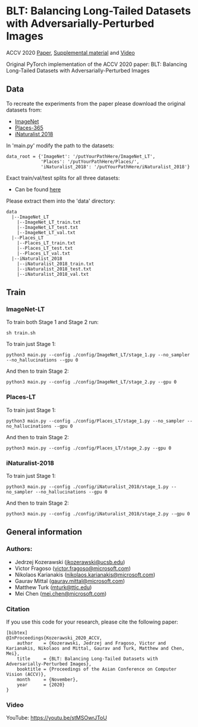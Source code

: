 # BLT: Balancing Long-Tailed Datasets with Adversarially-Perturbed Images
ACCV 2020 [Paper](https://openaccess.thecvf.com/content/ACCV2020/papers/Kozerawski_BLT_Balancing_Long-Tailed_Datasets_with_Adversarially-Perturbed_Images_ACCV_2020_paper.pdf), [Supplemental material](https://openaccess.thecvf.com/content/ACCV2020/supplemental/Kozerawski_BLT_Balancing_Long-Tailed_ACCV_2020_supplemental.pdf) and [Video](https://youtu.be/stMSOwrJToU)

Original PyTorch implementation of the ACCV 2020 paper: BLT: Balancing Long-Tailed Datasets with Adversarially-Perturbed Images

## Data

To recreate the experiments from the paper please download the original datasets from:
* [ImageNet](http://image-net.org)
* [Places-365](http://places2.csail.mit.edu)
* [iNaturalist 2018](https://github.com/visipedia/inat_comp/tree/2018)

In 'main.py' modify the path to the datasets:
```
data_root = {'ImageNet': '/putYourPathHere/ImageNet_LT',
             'Places': '/putYourPathHere/Places/',
             'iNaturalist_2018': '/putYourPathHere/iNaturalist_2018'}
```

Exact train/val/test splits for all three datasets:
* Can be found [here](https://drive.google.com/file/d/1__ks7IDzoRrRfSPRehX0D2Fk0o4tAg1n/view?usp=sharing)

Please extract them into the 'data' directory:
```
data
  |--ImageNet_LT
    |--ImageNet_LT_train.txt
    |--ImageNet_LT_test.txt
    |--ImageNet_LT_val.txt
  |--Places_LT
    |--Places_LT_train.txt
    |--Places_LT_test.txt
    |--Places_LT_val.txt
  |--iNaturalist_2018
    |--iNaturalist_2018_train.txt
    |--iNaturalist_2018_test.txt
    |--iNaturalist_2018_val.txt
```


## Train

### ImageNet-LT

To train both Stage 1 and Stage 2 run:
```
sh train.sh
```

To train just Stage 1:
```
python3 main.py --config ./config/ImageNet_LT/stage_1.py --no_sampler --no_hallucinations --gpu 0
```

And then to train Stage 2:
```
python3 main.py --config ./config/ImageNet_LT/stage_2.py --gpu 0
```

### Places-LT

To train just Stage 1:
```
python3 main.py --config ./config/Places_LT/stage_1.py --no_sampler --no_hallucinations --gpu 0
```

And then to train Stage 2:
```
python3 main.py --config ./config/Places_LT/stage_2.py --gpu 0
```

### iNaturalist-2018

To train just Stage 1:
```
python3 main.py --config ./config/iNaturalist_2018/stage_1.py --no_sampler --no_hallucinations --gpu 0
```

And then to train Stage 2:
```
python3 main.py --config ./config/iNaturalist_2018/stage_2.py --gpu 0
```

## General information

### Authors:
* Jedrzej Kozerawski (jkozerawski@ucsb.edu)
* Victor Fragoso (victor.fragoso@microsoft.com)
* Nikolaos Karianakis (nikolaos.karianakis@microsoft.com)
* Gaurav Mittal (gaurav.mittal@microsoft.com)
* Matthew Turk (mturk@ttic.edu)
* Mei Chen (mei.chen@microsoft.com)

### Citation

If you use this code for your research, please cite the following paper:
```
[bibtex]
@InProceedings{Kozerawski_2020_ACCV,
    author    = {Kozerawski, Jedrzej and Fragoso, Victor and Karianakis, Nikolaos and Mittal, Gaurav and Turk, Matthew and Chen, Mei},
    title     = {BLT: Balancing Long-Tailed Datasets with Adversarially-Perturbed Images},
    booktitle = {Proceedings of the Asian Conference on Computer Vision (ACCV)},
    month     = {November},
    year      = {2020}
}
```

### Video
YouTube: https://youtu.be/stMSOwrJToU
